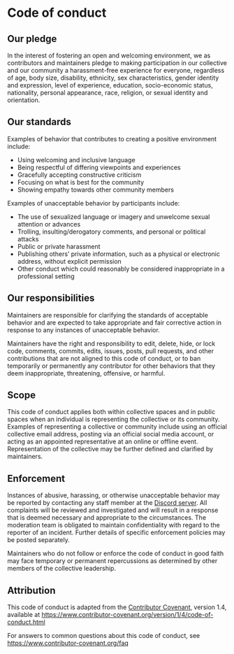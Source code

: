 # Code of conduct

## Our pledge

In the interest of fostering an open and welcoming environment, we as
contributors and maintainers pledge to making participation in our collective
and our community a harassment-free experience for everyone, regardless of age,
body size, disability, ethnicity, sex characteristics, gender identity and
expression, level of experience, education, socio-economic status, nationality,
personal appearance, race, religion, or sexual identity and orientation.

## Our standards

Examples of behavior that contributes to creating a positive environment
include:

-   Using welcoming and inclusive language
-   Being respectful of differing viewpoints and experiences
-   Gracefully accepting constructive criticism
-   Focusing on what is best for the community
-   Showing empathy towards other community members

Examples of unacceptable behavior by participants include:

-   The use of sexualized language or imagery and unwelcome sexual attention or
    advances
-   Trolling, insulting/derogatory comments, and personal or political attacks
-   Public or private harassment
-   Publishing others’ private information, such as a physical or electronic
    address, without explicit permission
-   Other conduct which could reasonably be considered inappropriate in a
    professional setting

## Our responsibilities

Maintainers are responsible for clarifying the standards of acceptable behavior
and are expected to take appropriate and fair corrective action in response to
any instances of unacceptable behavior.

Maintainers have the right and responsibility to edit, delete, hide, or lock
code, comments, commits, edits, issues, posts, pull requests, and other
contributions that are not aligned to this code of conduct, or to ban
temporarily or permanently any contributor for other behaviors that they deem
inappropriate, threatening, offensive, or harmful.

## Scope

This code of conduct applies both within collective spaces and in public spaces
when an individual is representing the collective or its community.
Examples of representing a collective or community include using an official
collective email address, posting via an official social media account, or
acting as an appointed representative at an online or offline event.
Representation of the collective may be further defined and clarified by
maintainers.

## Enforcement

Instances of abusive, harassing, or otherwise unacceptable behavior may be
reported by contacting any staff member at the [Discord server](https://discord.gg/QrsUxMPcSu).
All complaints will be reviewed and investigated and will result in a response
that is deemed necessary and appropriate to the circumstances.
The moderation team is obligated to maintain confidentiality with regard to the
reporter of an incident.
Further details of specific enforcement policies may be posted separately.

Maintainers who do not follow or enforce the code of conduct in good faith may
face temporary or permanent repercussions as determined by other members of the
collective leadership.

## Attribution

This code of conduct is adapted from the [Contributor Covenant][homepage],
version 1.4, available at <https://www.contributor-covenant.org/version/1/4/code-of-conduct.html>

For answers to common questions about this code of conduct, see
<https://www.contributor-covenant.org/faq>

[homepage]: https://www.contributor-covenant.org
